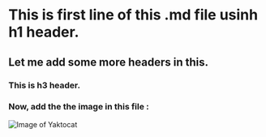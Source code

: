 # This is first line of this .md file usinh h1 header.
## Let me add some more headers in this.
### This is h3 header.

### Now, add the the image in this file :

![Image of Yaktocat](https://octodex.github.com/images/yaktocat.png)
